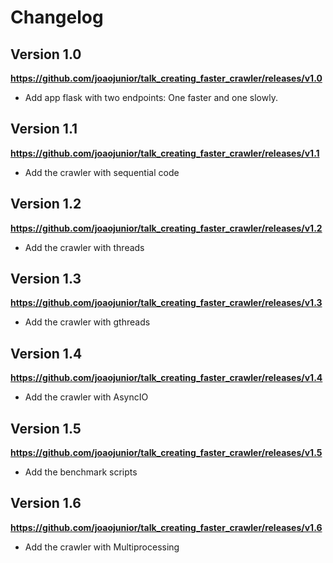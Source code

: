 # Changelog

## Version 1.0

**https://github.com/joaojunior/talk_creating_faster_crawler/releases/v1.0**

- Add app flask with two endpoints: One faster and one slowly.

## Version 1.1

**https://github.com/joaojunior/talk_creating_faster_crawler/releases/v1.1**

- Add the crawler with sequential code

## Version 1.2

**https://github.com/joaojunior/talk_creating_faster_crawler/releases/v1.2**

- Add the crawler with threads

## Version 1.3

**https://github.com/joaojunior/talk_creating_faster_crawler/releases/v1.3**

- Add the crawler with gthreads

## Version 1.4

**https://github.com/joaojunior/talk_creating_faster_crawler/releases/v1.4**

- Add the crawler with AsyncIO

## Version 1.5

**https://github.com/joaojunior/talk_creating_faster_crawler/releases/v1.5**

- Add the benchmark scripts

## Version 1.6

**https://github.com/joaojunior/talk_creating_faster_crawler/releases/v1.6**

- Add the crawler with Multiprocessing
